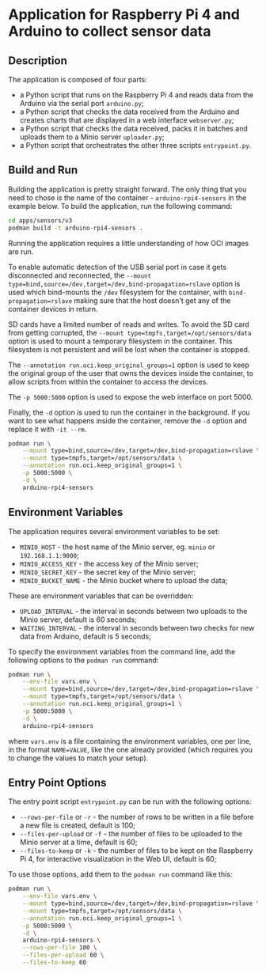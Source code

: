 # Application for Raspberry Pi 4 and Arduino to collect sensor data

## Description

The application is composed of four parts:
- a Python script that runs on the Raspberry Pi 4 and reads data from the Arduino via the serial port `arduino.py`;
- a Python script that checks the data received from the Arduino and creates charts that are displayed in a web interface `webserver.py`;
- a Python script that checks the data received, packs it in batches and uploads them to a Minio server `uploader.py`;
- a Python script that orchestrates the other three scripts `entrypoint.py`.

## Build and Run

Building the application is pretty straight forward. The only thing that you need to chose is the name of the container - `arduino-rpi4-sensors` in the example below. To build the application, run the following command:

```sh
cd apps/sensors/v3
podman build -t arduino-rpi4-sensors .
```

Running the application requires a little understanding of how OCI images are run.

To enable automatic detection of the USB serial port in case it gets disconnected and reconnected, the `--mount type=bind,source=/dev,target=/dev,bind-propagation=rslave` option is used which bind-mounts the `/dev` filesystem for the container, with `bind-propagation=rslave` making sure that the host doesn't get any of the container devices in return.

SD cards have a limited number of reads and writes. To avoid the SD card from getting corrupted, the `--mount type=tmpfs,target=/opt/sensors/data` option is used to mount a temporary filesystem in the container. This filesystem is not persistent and will be lost when the container is stopped.

The `--annotation run.oci.keep_original_groups=1` option is used to keep the original group of the user that owns the devices inside the container, to allow scripts from within the container to access the devices.

The `-p 5000:5000` option is used to expose the web interface on port 5000.

Finally, the `-d` option is used to run the container in the background. If you want to see what happens inside the container, remove the `-d` option and replace it with `-it --rm`.

```sh
podman run \
    --mount type=bind,source=/dev,target=/dev,bind-propagation=rslave \
    --mount type=tmpfs,target=/opt/sensors/data \
    --annotation run.oci.keep_original_groups=1 \
    -p 5000:5000 \
    -d \
    arduino-rpi4-sensors
```

## Environment Variables

The application requires several environment variables to be set:
- `MINIO_HOST` - the host name of the Minio server, eg. `minio` or `192.168.1.1:9000`;
- `MINIO_ACCESS_KEY` - the access key of the Minio server;
- `MINIO_SECRET_KEY` - the secret key of the Minio server;
- `MINIO_BUCKET_NAME` - the Minio bucket where to upload the data;

These are environment variables that can be overridden:
- `UPLOAD_INTERVAL` - the interval in seconds between two uploads to the Minio server, default is 60 seconds;
- `WAITING_INTERVAL` - the interval in seconds between two checks for new data from Arduino, default is 5 seconds;

To specify the environment variables from the command line, add the following options to the `podman run` command:

```sh
podman run \
    --env-file vars.env \
    --mount type=bind,source=/dev,target=/dev,bind-propagation=rslave \
    --mount type=tmpfs,target=/opt/sensors/data \
    --annotation run.oci.keep_original_groups=1 \
    -p 5000:5000 \
    -d \
    arduino-rpi4-sensors
```

where `vars.env` is a file containing the environment variables, one per line, in the format `NAME=VALUE`, like the one already provided (which requires you to change the values to match your setup).

## Entry Point Options

The entry point script `entrypoint.py` can be run with the following options:
- `--rows-per-file` or `-r` - the number of rows to be written in a file before a new file is created, default is 100;
- `--files-per-upload` or `-f` - the number of files to be uploaded to the Minio server at a time, default is 60;
- `--files-to-keep` or `-k` - the number of files to be kept on the Raspberry Pi 4, for interactive visualization in the Web UI, default is 60;

To use those options, add them to the `podman run` command like this:

```sh
podman run \
    --env-file vars.env \
    --mount type=bind,source=/dev,target=/dev,bind-propagation=rslave \
    --mount type=tmpfs,target=/opt/sensors/data \
    --annotation run.oci.keep_original_groups=1 \
    -p 5000:5000 \
    -d \
    arduino-rpi4-sensors \
    --rows-per-file 100 \
    --files-per-upload 60 \
    --files-to-keep 60
```